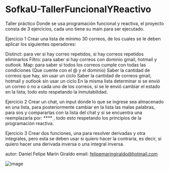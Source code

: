 # SofkaU-TallerFuncionalYReactivo

Taller práctico
Donde se usa programación funcional y reactiva, el proyecto consta de 3 ejercicios, cada uno tiene su main para ser ejecutado.



Ejercicio 1
Crear una lista de mínimo 30 correos, de los cuales se le deben aplicar los siguientes operadores:

Distinct: para ver si hay correo repetidos, si hay correos repetidos eliminarlos
Filtro: para saber si hay correos con dominio gmail, hotmail y outlook.
Map: para saber si todos los correos cumple con todas las condiciones (Que cuente con el @ y el dominio)
Saber la cantidad de correos que hay, sin usar un ciclo
Saber la cantidad de correos gmail, hotmail y outlook sin usar un ciclo
En la misma lista determinar si se envió un correo o no a cada uno de los correos, si se le envió cambiar el estado en la lista, todo esto respetando la inmutabilidad.

Ejercicio 2
Crear un chat, un input donde lo que se ingrese sea almacenado en una lista, para posteriormente cambiar en la lista las malas palabras, para sos y compararlas con la lista del chat y si se encuentra una reemplazarla por: **** , todo esto respetando los principios de la programación reactiva.


Ejercicio 3
Crear dos funciones, una para resolver derivadas y otra integrales, pero esta se deben usar si quiero hacer la contraria, es decir, si quiero hacer una derivada inversa o una integral inversa.


autor: Daniel Felipe Marín Giraldo
email: felipemaringiraldo@hotmail.com

![image](https://user-images.githubusercontent.com/51167724/178897637-1faf0408-ce3a-4652-bcee-586cc9520c00.png)

